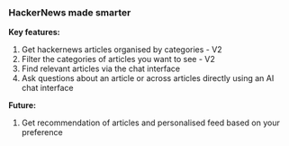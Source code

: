 ### HackerNews made smarter

**Key features:**

1) Get hackernews articles organised by categories - V2
2) Filter the categories of articles you want to see - V2
3) Find relevant articles via the chat interface
4) Ask questions about an article or across articles directly using an AI chat interface

**Future:**
1) Get recommendation of articles and personalised feed based on your preference
